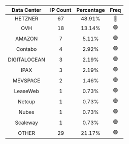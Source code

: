 | Data Center | IP Count | Percentage | Freq |
|:------------:|:--------:|:-----------:|:-----:|
| HETZNER | 67 | 48.91% | 🔴 |
| OVH | 18 | 13.14% | 🟢 |
| AMAZON | 7 | 5.11% | 🟢 |
| Contabo | 4 | 2.92% | 🟢 |
| DIGITALOCEAN | 3 | 2.19% | 🟢 |
| IPAX | 3 | 2.19% | 🟢 |
| MEVSPACE | 2 | 1.46% | 🟢 |
| LeaseWeb | 1 | 0.73% | 🟢 |
| Netcup | 1 | 0.73% | 🟢 |
| Nubes | 1 | 0.73% | 🟢 |
| Scaleway | 1 | 0.73% | 🟢 |
| OTHER | 29 | 21.17% | 🟢 |